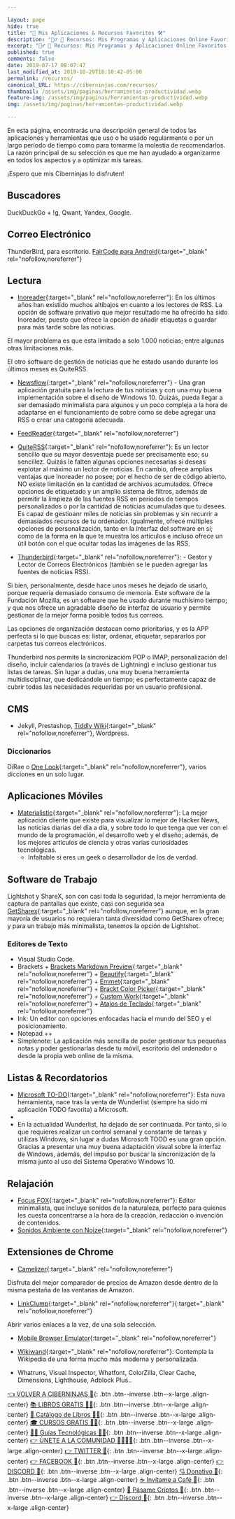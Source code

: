 ```yaml
---

layout: page
hide: true
title: "🌟 Mis Aplicaciones & Recursos Favoritos 🛠"
description: "👷‍♂️ 🔨 Recursos: Mis Programas y Aplicaciones Online Favoritos ⭐ La caja de mis herramientas preferidas para el desarrollo web y trabajo personal de todo Internet."
excerpt: "👷‍♂️ 🔨 Recursos: Mis Programas y Aplicaciones Online Favoritos ⭐ La caja de mis herramientas preferidas para el desarrollo web y trabajo personal de todo Internet."
published: true
comments: false
date: 2019-07-17 08:07:47
last_modified_at: 2019-10-29T18:10:42-05:00
permalink: /recursos/
canonical_URL: https://ciberninjas.com/recursos/
thumbnail: /assets/img/paginas/herramientas-productividad.webp
feature-img: /assets/img/paginas/herramientas-productividad.webp
img: /assets/img/paginas/herramientas-productividad.webp

---
```


<!-- AGREGAR CAPTURAS DE PANTALLA A LOS DIFERENTES SOFTWARE -->
En esta página, encontrarás una descripción general de todos las aplicaciones y herramientas que uso o he usado regularmente o por un largo período de tiempo como para tomarme la molestia de recomendarlos. La razón principal de su selección es que me han ayudado a organizarme en todos los aspectos y a optimizar mis tareas.
<!-- los mejroes recopilatorios del mundo: https://www.prototypr.io/ >>> Revisar su Blog , https://devawesome.lusaxweb.net/, -->
¡Espero que mis Ciberninjas lo disfruten!

## Buscadores

DuckDuckGo + !g, Qwant, Yandex, Google.

## Correo Electrónico

ThunderBird, para escritorio. [FairCode para Android](https://email.faircode.eu/){:target="_blank" rel="nofollow,noreferrer"}

## Lectura

* [Inoreader](https://www.inoreader.com "Mejor Aplicación Lectora de Fuentes de RSS"){:target="_blank" rel="nofollow,noreferrer"}: En los últimos años han existido muchos altibajos en cuanto a los lectores de RSS. La opción de software privativo que mejor resultado me ha ofrecido ha sido Inoreader, puesto que ofrece la opción de añadir etiquetas o guardar para más tarde sobre las noticias.
    
El mayor problema es que esta limitado a solo 1.000 noticias; entre algunas otras limitaciones más.

El otro software de gestión de noticias que he estado usando durante los últimos meses es QuiteRSS.

* [Newsflow](https://www.microsoft.com/en-us/p/newsflow/9nblggh58s5r){:target="_blank" rel="nofollow,noreferrer"} -  Una gran aplicación gratuita para la lectura de tus noticias y con una muy buena implementación sobre el diseño de Windows 10. Quizás, pueda llegar a ser demasiado minimalista para algunos y un poco compleja a la hora de adaptarse en el funcionamiento de sobre como se debe agregar una RSS o crear una categoría adecuada.

* [FeedReader](http://www.feedreader.com/){:target="_blank" rel="nofollow,noreferrer"}

* [QuiteRSS](https://quiterss.org/){:target="_blank" rel="nofollow,noreferrer"}: Es un lector sencillo que su mayor desventaja puede ser precisamente eso; su sencillez. Quizás le falten algunas opciones necesarias si deseas explotar al máximo un lector de noticias. En cambio, ofrece amplias ventajas que Inoreader no posee; por el hecho de ser de código abierto. NO existe limitación en la cantidad de archivos acumulados. Ofrece opciones de etiquetado y un amplio sistema de filtros, además de permitir la limpieza de las fuentes RSS en períodos de tiempos personalizados o por la cantidad de noticias acumuladas que tu desees. Es capaz de gestioanr miles de noticias sin problemas y sin recurrir a demasiados recursos de tu ordenador. Igualmente, ofrece múltiples opciones de personalización, tanto en la interfaz del software en sí; como de la forma en la que te muestra los artículos e incluso ofrece un útil botón con el que ocultar todas las imágenes de las RSS.

* [Thunderbird](https://support.mozilla.org/en-US/kb/how-subscribe-news-feeds-and-blogs){:target="_blank" rel="nofollow,noreferrer"}: - Gestor y Lector de Correos Electrónicos (también se le pueden agregar las fuentes de noticias RSS).

Si bien, personalmente, desde hace unos meses he dejado de usarlo, porque requería demasiado consumo de memoria. Este software de la Fundación Mozilla, es un software que he usado durante muchísimo tiempo; y que nos ofrece un agradable diseño de interfaz de usuario y permite gestionar de la mejor forma posible todos tus correos.

Las opciones de organización destacan como prioritarias, y es la APP perfecta si lo que buscas es: listar, ordenar, etiquetar, separarlos por carpetas tus correos electrónicos.

Thunderbird nos permite la sincronizacióm POP o IMAP, personalización del diseño, incluir calendarios (a través de Lightning) e incluso gestionar tus listas de tareas. Sin lugar a dudas, una muy buena herramienta multidisciplinar, que dedicándole un tiempo; es perfectamente capaz de cubrir todas las necesidades requeridas por un usuario profesional.

## CMS

* Jekyll, Prestashop, [Tiddly Wiki](https://tiddlywiki.com/){:target="_blank" rel="nofollow,noreferrer"}, Wordpress.

### Diccionarios

DiRae o [One Look](https://www.onelook.com/index.php){:target="_blank" rel="nofollow,noreferrer"}, varios dicciones en un solo lugar.

## Aplicaciones Móviles

* [Materialistic](https://play.google.com/store/apps/details?id=io.github.hidroh.materialistic&hl=en){:target="_blank" rel="nofollow,noreferrer"}: La mejor aplicación cliente que existe para visualizar lo mejor de Hacker News, las noticias diarias del día a día, y sobre todo lo que tenga que ver con el mundo de la programación, el desarrollo web y el diseño; además, de los mejores artículos de ciencia y otras varias curiosidades tecnológicas.
    - Infaltable si eres un geek o desarrollador de los de verdad.

## Software de Trabajo

Lightshot y ShareX, son con casi toda la seguridad, la mejor herramienta de captura de pantallas que existe, casi con segurida sea [GetSharex](https://getsharex.com/){:target="_blank" rel="nofollow,noreferrer"} aunque, en la gran mayoría de usuarios no requieran tanta diversidad como GetSharex ofrece; y para un trabajo más minimalista, tenemos la opción de Lightshot.

### Editores de Texto

* Visual Studio Code.
* Brackets + [Brackets Markdown Preview](https://bitbucket.org/begue/brackets-markdown-preview/src/master){:target="_blank" rel="nofollow,noreferrer"} + [Beautify](https://github.com/brackets-beautify/brackets-beautify#brackets-beautify){:target="_blank" rel="nofollow,noreferrer"} + [Emmet](https://emmet.io){:target="_blank" rel="nofollow,noreferrer"} + [Brackt Color Picker](https://github.com/mikailcolak/brackets-color-picker){:target="_blank" rel="nofollow,noreferrer"} + [Custom Work](https://github.com/alessandrio/custom-work-for-brackets){:target="_blank" rel="nofollow,noreferrer"} + [Atajos de Teclado](https://lisacatalano.github.io/brackets_course/pc.html){:target="_blank" rel="nofollow,noreferrer"}
* Ink: Un editor con opciones enfocadas hacía el mundo del SEO y el posicionamiento.
* Notepad ++
* Simplenote: La aplicación más sencilla de poder gestionar tus pequeñas notas y poder gestionarlas desde tu móvil, escritorio del ordenador o desde la propia web online de la misma.

## Listas & Recordatorios

* [Microsoft TO-DO](https://todo.microsoft.com/tasks/){:target="_blank" rel="nofollow,noreferrer"}: Esta nuva herramienta, nace tras la venta de Wunderlist (siempre ha sido mi aplicación TODO favorita) a Microsoft.
* 
* En la actualidad Wunderlist, ha dejado de ser continuada. Por tanto, si lo que requieres realizar un control semanal y constante de tareas y utilizas Windows, sin lugar a dudas Microsoft TOOD es una gran opción. Gracias a presentar una muy buena adaptación visual sobre la interfaz de Windows, además, del impulso por buscar la sincronización de la misma junto al uso del Sistema Operativo Windows 10.

## Relajación

* [Focus FOX](https://www.focusfox.co/){:target="_blank" rel="nofollow,noreferrer"}: Editor minimalista, que incluye sonidos de la naturaleza, perfecto para quienes les cuesta concentrarse a la hora de la creación, redacción o invención de contenidos.
* [Sonidos Ambiente con Noize](https://noize.ml/){:target="_blank" rel="nofollow,noreferrer"}

<!-- Control del Tiempo -->
<!-- Bloqueo de Sitios Web y Aplicaciones -->

## Extensiones de Chrome

* [Camelizer](https://chrome.google.com/webstore/detail/the-camelizer/ghnomdcacenbmilgjigehppbamfndblo){:target="_blank" rel="nofollow,noreferrer"}

Disfruta del mejor comparador de precios de Amazon desde dentro de la misma pestaña de las ventanas de Amazon.

* [LinkClump](https://chrome.google.com/webstore/detail/linkclump/lfpjkncokllnfokkgpkobnkbkmelfefj){:target="_blank" rel="nofollow,noreferrer"}{:target="_blank" rel="nofollow,noreferrer"}

Abrir varios enlaces a la vez, de una sola selección.

* [Mobile Browser Emulator](http://tools.diorama.ch/mbe_en.html){:target="_blank" rel="nofollow,noreferrer"}
<!-- Como anotar absolutamente todo: https://beepb00p.xyz/annotating.html -->

* [Wikiwand](https://chrome.google.com/webstore/detail/wikiwand-wikipedia-modern/emffkefkbkpkgpdeeooapgaicgmcbolj?hl=es){:target="_blank" rel="nofollow,noreferrer"}: Contempla la Wikipedia de una forma mucho más moderna y personalizada.

* Whatruns, Visual Inspector, Whatfont, ColorZilla, Clear Cache, Dimensions, Lighthouse, Adblock Plus..

[👈 VOLVER A CIBERNINJAS 🏡](/){: .btn .btn--inverse .btn--x-large .align-center}
[📚 LIBROS GRATIS 🕵️‍♂️](/biblioteca-de-programacion-y-tecnologia/#page-title){: .btn .btn--inverse .btn--x-large .align-center}
[🛒 Catálogo de Libros 👨‍💻](/catalogo/#page-title){: .btn .btn--inverse .btn--x-large .align-center}
[🎓 CURSOS GRATIS 👨‍🏫](/cursos-tecnologia/#page-title){: .btn .btn--inverse .btn--x-large .align-center}
[👨‍💻 Guías Tecnológicas 👩‍💻](/guias/#page-title){: .btn .btn--inverse .btn--x-large .align-center}
[👉 ÚNETE A LA COMUNIDAD 👨‍👨‍👦‍👦](https://kutt.it/comunidad){: .btn .btn--inverse .btn--x-large .align-center}
[👉 TWITTER 🐤](https://kutt.it/ciberninjast){: .btn .btn--inverse .btn--x-large .align-center}
[👉 FACEBOOK 📘](https://kutt.it/cibercursos){: .btn .btn--inverse .btn--x-large .align-center}
[👉 DISCORD 💭](https://kutt.it/ciberninjas_discord){: .btn .btn--inverse .btn--x-large .align-center}
[💘 Donativo 🥰](https://kutt.it/donativo){: .btn .btn--inverse .btn--x-large .align-center}
[☕ Invítame a Café 👏](https://kutt.it/Cafe){: .btn .btn--inverse .btn--x-large .align-center}
[🎁 Pásame Criptos 🤘](https://kutt.it/ciberninjas_discord){: .btn .btn--inverse .btn--x-large .align-center}
[👉 Discord 💭](https://kutt.it/ciberninjas_discord){: .btn .btn--inverse .btn--x-large .align-center}